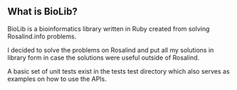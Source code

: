 What is BioLib?
---------------

BioLib is a bioinformatics library written in Ruby created from solving Rosalind.info problems.

I decided to solve the problems on Rosalind and put all my solutions in library form in case the solutions were useful outside of Rosalind. 

A basic set of unit tests exist in the tests test directory which also serves as examples on how to use the APIs.
